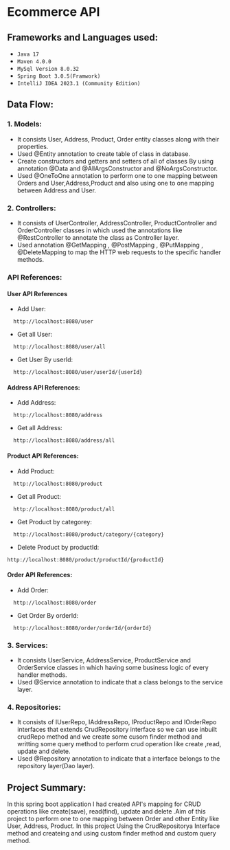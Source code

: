 # Ecommerce API 

## Frameworks and Languages used:
* `Java 17`
* `Maven 4.0.0`
* `MySql Version 8.0.32`
* `Spring Boot 3.0.5(Framwork)`
*  `IntelliJ IDEA 2023.1 (Community Edition)`


## Data Flow:

### 1. Models:
* It consists User, Address, Product, Order entity classes along with their properties.
* Used @Entity annotation to create table of class in database.
* Create constructors and getters and setters of all of classes By using annotation @Data and @AllArgsConstructor and @NoArgsConstructor.
* Used @OneToOne annotation to perform one to one mapping between Orders and User,Address,Product and also using one to one mapping between Address and User.

### 2. Controllers:
* It consists of UserController, AddressController, ProductController and OrderController classes in which used the annotations like @RestController to annotate the class as Controller layer.
* Used annotation @GetMapping , @PostMapping , @PutMapping , @DeleteMapping to map the HTTP web requests to the specific handler methods.


### API References:

#### User API References

* Add User:
```
  http://localhost:8080/user
```

* Get all User:
```
  http://localhost:8080/user/all
```

* Get User By userId:
```
  http://localhost:8080/user/userId/{userId}
```
#### Address API References:

* Add Address:
```
  http://localhost:8080/address
```

* Get all Address:
```
  http://localhost:8080/address/all
```

#### Product API References:

* Add Product:
```
  http://localhost:8080/product
```

* Get all Product:
```
  http://localhost:8080/product/all
```

* Get Product by categorey:
```
  http://localhost:8080/product/category/{category}
```

* Delete Product by productId:
```
http://localhost:8080/product/productId/{productId}
```

#### Order API References:

* Add Order:
```
  http://localhost:8080/order
```

* Get Order By orderId:
```
  http://localhost:8080/order/orderId/{orderId}
```

### 3. Services:
* It consists  UserService, AddressService, ProductService and OrderService classes in which having some business logic of every handler methods.
* Used @Service annotation to indicate that a class belongs to the service layer.

### 4. Repositories:
* It consists of IUserRepo, IAddressRepo, IProductRepo and IOrderRepo interfaces that extends CrudRepository interface so we can use inbuilt crudRepo method and we create some cusom finder method and writting some query method to perform crud operation like create ,read, update and delete.
* Used @Repository annotation to indicate that a interface belongs to the repository layer(Dao layer).


## Project Summary:

In this spring boot application I had created API's mapping for CRUD operations like create(save), read(find), update and delete .Aim of this project to perform one to one mapping between Order and other Entity like User, Address, Product. In this project  Using the CrudRepositorya Interface method and createing and using custom finder method and custom query method.